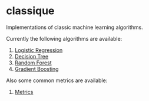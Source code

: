 # classique
Implementations of classic machine learning algorithms.

Currently the following algorithms are available:
1. [Logistic Regression](models/logistic_regression.py)
2. [Decision Tree](models/decision_tree.py)
3. [Random Forest](models/random_forest.py)
4. [Gradient Boosting](models/gradient_boosting.py)

Also some common metrics are available:
1. [Metrics](helper/metrics.py)
